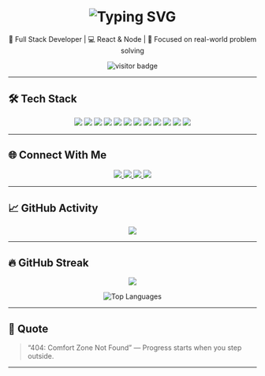 <!-- GitHub Profile README - Aniket Kedari -->



<h1 align="center">
  <img src="https://readme-typing-svg.demolab.com?font=Fira+Code&weight=700&size=30&pause=1000&center=true&vCenter=true&width=850&lines=HI+%F0%9F%91%8B+I'M+ANIKET+KEDARI;I+BUILD+WEB+APPLICATIONS;FRONTEND+%2B+BACKEND+=+FULL+STACK;LEARNING+SOMETHING+NEW+EVERY+DAY&color=7F5AF0&background=00000000" alt="Typing SVG" />
</h1>

<p align="center">
  🔧 Full Stack Developer | 💻 React & Node | 🚀 Focused on real-world problem solving
</p>
<p align="center">
  <img src="https://komarev.com/ghpvc/?username=Aniket000k&label=Visitors&color=7F5AF0&style=for-the-badge" alt="visitor badge" />
</p>

---

## 🛠️ Tech Stack

<p align="center">
  <img src="https://img.shields.io/badge/Java-ED8B00?style=for-the-badge&logo=java&logoColor=white" />
  <img src="https://img.shields.io/badge/JavaScript-F7DF1E?style=for-the-badge&logo=javascript&logoColor=black" />
  <img src="https://img.shields.io/badge/React-20232A?style=for-the-badge&logo=react&logoColor=61DAFB" />
  <img src="https://img.shields.io/badge/Next.js-000000?style=for-the-badge&logo=nextdotjs&logoColor=white" />
  <img src="https://img.shields.io/badge/Node.js-339933?style=for-the-badge&logo=nodedotjs&logoColor=white" />
  <img src="https://img.shields.io/badge/Express.js-404D59?style=for-the-badge&logo=express&logoColor=white" />
  <img src="https://img.shields.io/badge/MongoDB-47A248?style=for-the-badge&logo=mongodb&logoColor=white" />
  <img src="https://img.shields.io/badge/MySQL-00758F?style=for-the-badge&logo=mysql&logoColor=white" />
  <img src="https://img.shields.io/badge/Tailwind-38B2AC?style=for-the-badge&logo=tailwind-css&logoColor=white" />
  <img src="https://img.shields.io/badge/Git-F05032?style=for-the-badge&logo=git&logoColor=white" />
  <img src="https://img.shields.io/badge/Postman-FF6C37?style=for-the-badge&logo=postman&logoColor=white" />
  <img src="https://img.shields.io/badge/TypeScript-3178C6?style=for-the-badge&logo=typescript&logoColor=white" />


</p>

---

## 🌐 Connect With Me

<p align="center">
  <a href="https://linkedin.com/in/aniket-kedari" target="_blank">
    <img src="https://img.shields.io/badge/LinkedIn-0A66C2?style=for-the-badge&logo=linkedin&logoColor=white" />
  </a>
  <a href="https://github.com/Aniket000k" target="_blank">
    <img src="https://img.shields.io/badge/GitHub-181717?style=for-the-badge&logo=github&logoColor=white" />
  </a>
    <a href="https://x.com/aniketx88" target="_blank">
    <img src="https://img.shields.io/badge/X-000000?style=for-the-badge&logo=x&logoColor=white" />
  </a>
  <a href="mailto:aniketkedari.fc@gmail.com" target="_blank">
    <img src="https://img.shields.io/badge/Gmail-EA4335?style=for-the-badge&logo=gmail&logoColor=white" />
  </a>
 
</p>

---

## 📈 GitHub Activity

<div align="center">
  <img src="https://github-readme-activity-graph.vercel.app/graph?username=Aniket000k&bg_color=0d1117&color=FF69B4&line=7F5AF0&point=00CFFF&area=true&hide_border=true" />
</div>

---

## 🔥 GitHub Streak

<p align="center">
  <img src="https://github-readme-streak-stats.herokuapp.com/?user=Aniket000k&theme=dark&hide_border=true" />
</p>
<p align="center">
  <img src="https://github-readme-stats.vercel.app/api/top-langs/?username=Aniket000k&layout=compact&theme=tokyonight&hide_border=true" alt="Top Languages" />
</p>

---

## 💬 Quote

> “404: Comfort Zone Not Found” — Progress starts when you step outside.

---


